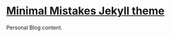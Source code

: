 # [Minimal Mistakes Jekyll theme](https://mmistakes.github.io/minimal-mistakes/)

Personal Blog content.

